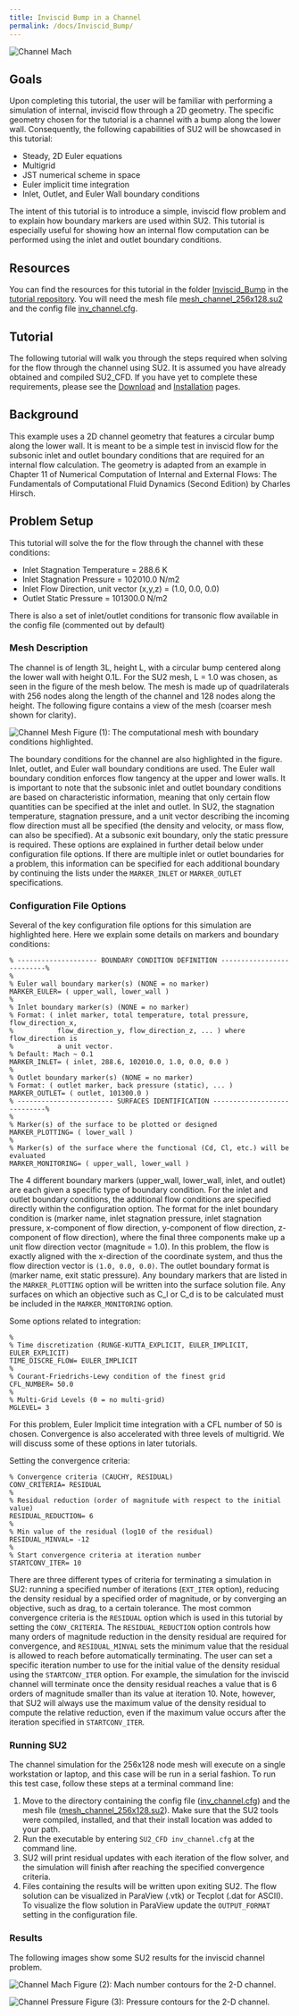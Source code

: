 ```yaml
---
title: Inviscid Bump in a Channel
permalink: /docs/Inviscid_Bump/
---
```


![Channel Mach](../../Inviscid_Bump/images/channel_mach.png)

## Goals

Upon completing this tutorial, the user will be familiar with performing a simulation of internal, inviscid flow through a 2D geometry. The specific geometry chosen for the tutorial is a channel with a bump along the lower wall. Consequently, the following capabilities of SU2 will be showcased in this tutorial:
- Steady, 2D Euler equations 
- Multigrid
- JST numerical scheme in space
- Euler implicit time integration
- Inlet, Outlet, and Euler Wall boundary conditions

The intent of this tutorial is to introduce a simple, inviscid flow problem and to explain how boundary markers are used within SU2. This tutorial is especially useful for showing how an internal flow computation can be performed using the inlet and outlet boundary conditions.

## Resources

You can find the resources for this tutorial in the folder [Inviscid_Bump](https://github.com/su2code/Tutorials/tree/master/Inviscid_Bump) in the [tutorial repository](https://github.com/su2code/Tutorials). You will need the mesh file [mesh_channel_256x128.su2](../../Inviscid_Bump/mesh_channel_256x128.su2)
and the config file [inv_channel.cfg](../../Inviscid_Bump/inv_channel.cfg).

## Tutorial

The following tutorial will walk you through the steps required when solving for the flow through the channel using SU2. It is assumed you have already obtained and compiled SU2_CFD. If you have yet to complete these requirements, please see the [Download](https://github.com/su2code/SU2/wiki/Download) and [Installation](https://github.com/su2code/SU2/wiki/Installation) pages.

## Background

This example uses a 2D channel geometry that features a circular bump along the lower wall. It is meant to be a simple test in inviscid flow for the subsonic inlet and outlet boundary conditions that are required for an internal flow calculation. The geometry is adapted from an example in Chapter 11 of Numerical Computation of Internal and External Flows: The Fundamentals of Computational Fluid Dynamics (Second Edition) by Charles Hirsch.

## Problem Setup

This tutorial will solve the for the flow through the channel with these conditions:
- Inlet Stagnation Temperature = 288.6 K
- Inlet Stagnation Pressure = 102010.0 N/m2
- Inlet Flow Direction, unit vector (x,y,z) = (1.0, 0.0, 0.0) 
- Outlet Static Pressure = 101300.0 N/m2

There is also a set of inlet/outlet conditions for transonic flow available in the config file (commented out by default)

### Mesh Description

The channel is of length 3L, height L, with a circular bump centered along the lower wall with height 0.1L. For the SU2 mesh, L = 1.0 was chosen, as seen in the figure of the mesh below. The mesh is made up of quadrilaterals with 256 nodes along the length of the channel and 128 nodes along the height. The following figure contains a view of the mesh (coarser mesh shown for clarity).

![Channel Mesh](../../Inviscid_Bump/images/channel_mesh_bcs.png)
Figure (1): The computational mesh with boundary conditions highlighted.

The boundary conditions for the channel are also highlighted in the figure. Inlet, outlet, and Euler wall boundary conditions are used. The Euler wall boundary condition enforces flow tangency at the upper and lower walls. It is important to note that the subsonic inlet and outlet boundary conditions are based on characteristic information, meaning that only certain flow quantities can be specified at the inlet and outlet. In SU2, the stagnation temperature, stagnation pressure, and a unit vector describing the incoming flow direction must all be specified (the density and velocity, or mass flow, can also be specified). At a subsonic exit boundary, only the static pressure is required. These options are explained in further detail below under configuration file options. If there are multiple inlet or outlet boundaries for a problem, this information can be specified for each additional boundary by continuing the lists under the `MARKER_INLET` or `MARKER_OUTLET` specifications.

### Configuration File Options

Several of the key configuration file options for this simulation are highlighted here. Here we explain some details on markers and boundary conditions:
```
% -------------------- BOUNDARY CONDITION DEFINITION --------------------------%
%
% Euler wall boundary marker(s) (NONE = no marker)
MARKER_EULER= ( upper_wall, lower_wall )
%
% Inlet boundary marker(s) (NONE = no marker) 
% Format: ( inlet marker, total temperature, total pressure, flow_direction_x,
%           flow_direction_y, flow_direction_z, ... ) where flow_direction is
%           a unit vector.
% Default: Mach ~ 0.1
MARKER_INLET= ( inlet, 288.6, 102010.0, 1.0, 0.0, 0.0 )
%
% Outlet boundary marker(s) (NONE = no marker)
% Format: ( outlet marker, back pressure (static), ... )
MARKER_OUTLET= ( outlet, 101300.0 )
% ------------------------ SURFACES IDENTIFICATION ----------------------------%
%
% Marker(s) of the surface to be plotted or designed
MARKER_PLOTTING= ( lower_wall )
%
% Marker(s) of the surface where the functional (Cd, Cl, etc.) will be evaluated
MARKER_MONITORING= ( upper_wall, lower_wall )
```

The 4 different boundary markers (upper_wall, lower_wall, inlet, and outlet) are each given a specific type of boundary condition. For the inlet and outlet boundary conditions, the additional flow conditions are specified directly within the configuration option. The format for the inlet boundary condition is (marker name, inlet stagnation pressure, inlet stagnation pressure, x-component of flow direction, y-component of flow direction, z-component of flow direction), where the final three components make up a unit flow direction vector (magnitude = 1.0). In this problem, the flow is exactly aligned with the x-direction of the coordinate system, and thus the flow direction vector is `(1.0, 0.0, 0.0)`. The outlet boundary format is (marker name, exit static pressure). Any boundary markers that are listed in the `MARKER_PLOTTING` option will be written into the surface solution file. Any surfaces on which an objective such as C_l or C_d is to be calculated must be included in the `MARKER_MONITORING` option.

Some options related to integration:
```
% 
% Time discretization (RUNGE-KUTTA_EXPLICIT, EULER_IMPLICIT, EULER_EXPLICIT)
TIME_DISCRE_FLOW= EULER_IMPLICIT
% 
% Courant-Friedrichs-Lewy condition of the finest grid
CFL_NUMBER= 50.0
%
% Multi-Grid Levels (0 = no multi-grid)
MGLEVEL= 3    
```

For this problem, Euler Implicit time integration with a CFL number of 50 is chosen. Convergence is also accelerated with three levels of multigrid. We will discuss some of these options in later tutorials.

Setting the convergence criteria:
```
% Convergence criteria (CAUCHY, RESIDUAL)
CONV_CRITERIA= RESIDUAL
%
% Residual reduction (order of magnitude with respect to the initial value)
RESIDUAL_REDUCTION= 6
%
% Min value of the residual (log10 of the residual)
RESIDUAL_MINVAL= -12
%
% Start convergence criteria at iteration number
STARTCONV_ITER= 10
```

There are three different types of criteria for terminating a simulation in SU2: running a specified number of iterations (`EXT_ITER` option), reducing the density residual by a specified order of magnitude, or by converging an objective, such as drag, to a certain tolerance. The most common convergence criteria is the `RESIDUAL` option which is used in this tutorial by setting the `CONV_CRITERIA`. The `RESIDUAL_REDUCTION` option controls how many orders of magnitude reduction in the density residual are required for convergence, and `RESIDUAL_MINVAL` sets the minimum value that the residual is allowed to reach before automatically terminating. The user can set a specific iteration number to use for the initial value of the density residual using the `STARTCONV_ITER` option. For example, the simulation for the inviscid channel will terminate once the density residual reaches a value that is 6 orders of magnitude smaller than its value at iteration 10. Note, however, that SU2 will always use the maximum value of the density residual to compute the relative reduction, even if the maximum value occurs after the iteration specified in `STARTCONV_ITER`.

### Running SU2

The channel simulation for the 256x128 node mesh will execute on a single workstation or laptop, and this case will be run in a serial fashion. To run this test case, follow these steps at a terminal command line:
 1. Move to the directory containing the config file ([inv_channel.cfg](../../Inviscid_Bump/inv_channel.cfg)) and the mesh file ([mesh_channel_256x128.su2](../../Inviscid_Bump/mesh_channel_256x128.su2)). Make sure that the SU2 tools were compiled, installed, and that their install location was added to your path.
 2. Run the executable by entering `SU2_CFD inv_channel.cfg` at the command line.
 3. SU2 will print residual updates with each iteration of the flow solver, and the simulation will finish after reaching the specified convergence criteria.
 4. Files containing the results will be written upon exiting SU2. The flow solution can be visualized in ParaView (.vtk) or Tecplot (.dat for ASCII). To visualize the flow solution in ParaView update the `OUTPUT_FORMAT` setting in the configuration file.

### Results

The following images show some SU2 results for the inviscid channel problem.

![Channel Mach](../../Inviscid_Bump/images/channel_mach.png)
Figure (2): Mach number contours for the 2-D channel.

![Channel Pressure](../../Inviscid_Bump/images/channel_pressure.png)
Figure (3): Pressure contours for the 2-D channel.
